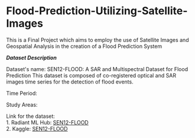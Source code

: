 # Flood-Prediction-Utilizing-Satellite-Images

This is a Final Project which aims to employ the use of Satellite Images and Geospatial Analysis in the creation of a Flood Prediction System

<em><b><i>Dataset Description</i></b></em>

Dataset's name: SEN12-FLOOD: A SAR and Multispectral Dataset for Flood Prediction
This dataset is composed of co-registered optical and SAR images time series for the detection of flood events.

Time Period:

Study Areas:

Link for the dataset: <br>
    1. Radiant ML Hub: <a href="https://mlhub.earth/data/sen12floods"> SEN12-FLOOD</a> <br>
    2. Kaggle: <a href="https://www.kaggle.com/datasets/virajkadam/sen12flood/data"> SEN12-FLOOD</a>


